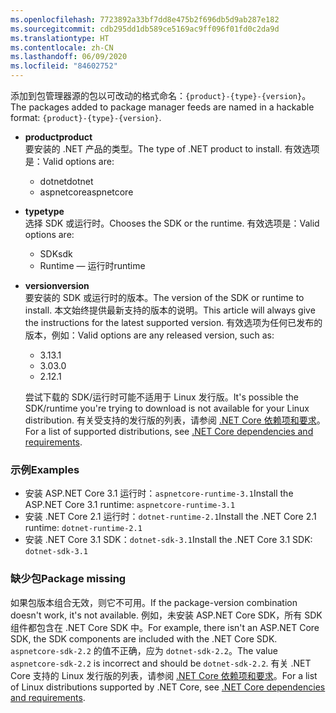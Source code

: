 ```yaml
---
ms.openlocfilehash: 7723892a33bf7dd8e475b2f696db5d9ab287e182
ms.sourcegitcommit: cdb295dd1db589ce5169ac9ff096f01fd0c2da9d
ms.translationtype: HT
ms.contentlocale: zh-CN
ms.lasthandoff: 06/09/2020
ms.locfileid: "84602752"
---
```


<span data-ttu-id="8cd94-101">添加到包管理器源的包以可改动的格式命名：`{product}-{type}-{version}`。</span><span class="sxs-lookup"><span data-stu-id="8cd94-101">The packages added to package manager feeds are named in a hackable format: `{product}-{type}-{version}`.</span></span>

- <span data-ttu-id="8cd94-102">**product**</span><span class="sxs-lookup"><span data-stu-id="8cd94-102">**product**</span></span>\
<span data-ttu-id="8cd94-103">要安装的 .NET 产品的类型。</span><span class="sxs-lookup"><span data-stu-id="8cd94-103">The type of .NET product to install.</span></span> <span data-ttu-id="8cd94-104">有效选项是：</span><span class="sxs-lookup"><span data-stu-id="8cd94-104">Valid options are:</span></span>

  - <span data-ttu-id="8cd94-105">dotnet</span><span class="sxs-lookup"><span data-stu-id="8cd94-105">dotnet</span></span>
  - <span data-ttu-id="8cd94-106">aspnetcore</span><span class="sxs-lookup"><span data-stu-id="8cd94-106">aspnetcore</span></span>

- <span data-ttu-id="8cd94-107">**type**</span><span class="sxs-lookup"><span data-stu-id="8cd94-107">**type**</span></span>\
<span data-ttu-id="8cd94-108">选择 SDK 或运行时。</span><span class="sxs-lookup"><span data-stu-id="8cd94-108">Chooses the SDK or the runtime.</span></span> <span data-ttu-id="8cd94-109">有效选项是：</span><span class="sxs-lookup"><span data-stu-id="8cd94-109">Valid options are:</span></span>

  - <span data-ttu-id="8cd94-110">SDK</span><span class="sxs-lookup"><span data-stu-id="8cd94-110">sdk</span></span>
  - <span data-ttu-id="8cd94-111">Runtime — 运行时</span><span class="sxs-lookup"><span data-stu-id="8cd94-111">runtime</span></span>

- <span data-ttu-id="8cd94-112">**version**</span><span class="sxs-lookup"><span data-stu-id="8cd94-112">**version**</span></span>\
<span data-ttu-id="8cd94-113">要安装的 SDK 或运行时的版本。</span><span class="sxs-lookup"><span data-stu-id="8cd94-113">The version of the SDK or runtime to install.</span></span> <span data-ttu-id="8cd94-114">本文始终提供最新支持的版本的说明。</span><span class="sxs-lookup"><span data-stu-id="8cd94-114">This article will always give the instructions for the latest supported version.</span></span> <span data-ttu-id="8cd94-115">有效选项为任何已发布的版本，例如：</span><span class="sxs-lookup"><span data-stu-id="8cd94-115">Valid options are any released version, such as:</span></span>

  - <span data-ttu-id="8cd94-116">3.1</span><span class="sxs-lookup"><span data-stu-id="8cd94-116">3.1</span></span>
  - <span data-ttu-id="8cd94-117">3.0</span><span class="sxs-lookup"><span data-stu-id="8cd94-117">3.0</span></span>
  - <span data-ttu-id="8cd94-118">2.1</span><span class="sxs-lookup"><span data-stu-id="8cd94-118">2.1</span></span>

  <span data-ttu-id="8cd94-119">尝试下载的 SDK/运行时可能不适用于 Linux 发行版。</span><span class="sxs-lookup"><span data-stu-id="8cd94-119">It's possible the SDK/runtime you're trying to download is not available for your Linux distribution.</span></span> <span data-ttu-id="8cd94-120">有关受支持的发行版的列表，请参阅 [.NET Core 依赖项和要求](../linux.md)。</span><span class="sxs-lookup"><span data-stu-id="8cd94-120">For a list of supported distributions, see [.NET Core dependencies and requirements](../linux.md).</span></span>

### <a name="examples"></a><span data-ttu-id="8cd94-121">示例</span><span class="sxs-lookup"><span data-stu-id="8cd94-121">Examples</span></span>

- <span data-ttu-id="8cd94-122">安装 ASP.NET Core 3.1 运行时：`aspnetcore-runtime-3.1`</span><span class="sxs-lookup"><span data-stu-id="8cd94-122">Install the ASP.NET Core 3.1 runtime: `aspnetcore-runtime-3.1`</span></span>
- <span data-ttu-id="8cd94-123">安装 .NET Core 2.1 运行时：`dotnet-runtime-2.1`</span><span class="sxs-lookup"><span data-stu-id="8cd94-123">Install the .NET Core 2.1 runtime: `dotnet-runtime-2.1`</span></span>
- <span data-ttu-id="8cd94-124">安装 .NET Core 3.1 SDK：`dotnet-sdk-3.1`</span><span class="sxs-lookup"><span data-stu-id="8cd94-124">Install the .NET Core 3.1 SDK: `dotnet-sdk-3.1`</span></span>

### <a name="package-missing"></a><span data-ttu-id="8cd94-125">缺少包</span><span class="sxs-lookup"><span data-stu-id="8cd94-125">Package missing</span></span>

<span data-ttu-id="8cd94-126">如果包版本组合无效，则它不可用。</span><span class="sxs-lookup"><span data-stu-id="8cd94-126">If the package-version combination doesn't work, it's not available.</span></span> <span data-ttu-id="8cd94-127">例如，未安装 ASP.NET Core SDK，所有 SDK 组件都包含在 .NET Core SDK 中。</span><span class="sxs-lookup"><span data-stu-id="8cd94-127">For example, there isn't an ASP.NET Core SDK, the SDK components are included with the .NET Core SDK.</span></span> <span data-ttu-id="8cd94-128">`aspnetcore-sdk-2.2` 的值不正确，应为 `dotnet-sdk-2.2`。</span><span class="sxs-lookup"><span data-stu-id="8cd94-128">The value `aspnetcore-sdk-2.2` is incorrect and should be `dotnet-sdk-2.2`.</span></span> <span data-ttu-id="8cd94-129">有关 .NET Core 支持的 Linux 发行版的列表，请参阅 [.NET Core 依赖项和要求](../linux.md)。</span><span class="sxs-lookup"><span data-stu-id="8cd94-129">For a list of Linux distributions supported by .NET Core, see [.NET Core dependencies and requirements](../linux.md).</span></span>

